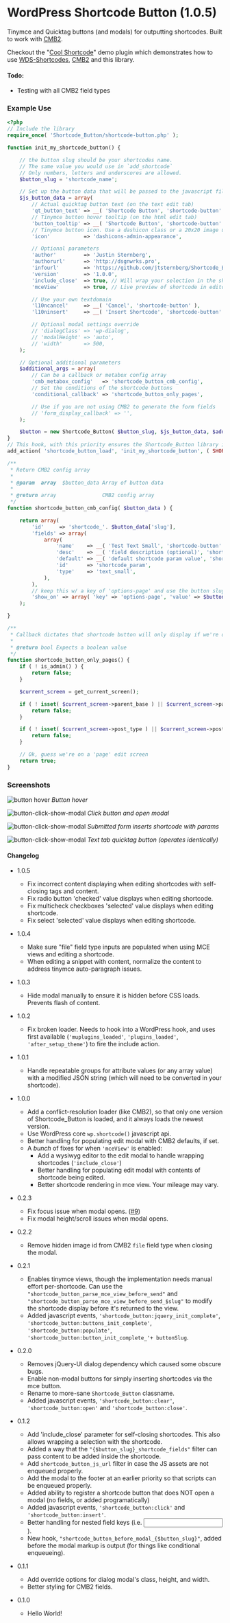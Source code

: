 WordPress Shortcode Button (1.0.5)
================

Tinymce and Quicktag buttons (and modals) for outputting shortcodes. Built to work with [CMB2](https://github.com/WebDevStudios/CMB2).

Checkout the "[Cool Shortcode](https://github.com/jtsternberg/Cool-Shortcode)" demo plugin which demonstrates how to use [WDS-Shortcodes](https://github.com/WebDevStudios/WDS-Shortcodes), [CMB2](https://github.com/WebDevStudios/CMB2) and this library.

#### Todo:
* Testing with all CMB2 field types

### Example Use

```php
<?php
// Include the library
require_once( 'Shortcode_Button/shortcode-button.php' );

function init_my_shortcode_button() {

	// the button slug should be your shortcodes name.
	// The same value you would use in `add_shortcode`
	// Only numbers, letters and underscores are allowed.
	$button_slug = 'shortcode_name';

	// Set up the button data that will be passed to the javascript files
	$js_button_data = array(
		// Actual quicktag button text (on the text edit tab)
		'qt_button_text' => __( 'Shortcode Button', 'shortcode-button' ),
		// Tinymce button hover tooltip (on the html edit tab)
		'button_tooltip' => __( 'Shortcode Button', 'shortcode-button' ),
		// Tinymce button icon. Use a dashicon class or a 20x20 image url
		'icon'           => 'dashicons-admin-appearance',

		// Optional parameters
		'author'         => 'Justin Sternberg',
		'authorurl'      => 'http://dsgnwrks.pro',
		'infourl'        => 'https://github.com/jtsternberg/Shortcode_Button',
		'version'        => '1.0.0',
		'include_close'  => true, // Will wrap your selection in the shortcode
		'mceView'        => true, // Live preview of shortcode in editor. YMMV.

		// Use your own textdomain
		'l10ncancel'     => __( 'Cancel', 'shortcode-button' ),
		'l10ninsert'     => __( 'Insert Shortcode', 'shortcode-button' ),

		// Optional modal settings override
		// 'dialogClass' => 'wp-dialog',
		// 'modalHeight' => 'auto',
		// 'width'       => 500,
	);

	// Optional additional parameters
	$additional_args = array(
		// Can be a callback or metabox config array
		'cmb_metabox_config'   => 'shortcode_button_cmb_config',
		// Set the conditions of the shortcode buttons
		'conditional_callback' => 'shortcode_button_only_pages',

		// Use if you are not using CMB2 to generate the form fields
		// 'form_display_callback' => '',
	);

	$button = new Shortcode_Button( $button_slug, $js_button_data, $additional_args );
}
// This hook, with this priority ensures the Shortcode_Button library is loaded.
add_action( 'shortcode_button_load', 'init_my_shortcode_button', ( SHORTCODE_BUTTONS_LOADED + 1 ) );

/**
 * Return CMB2 config array
 *
 * @param  array  $button_data Array of button data
 *
 * @return array               CMB2 config array
 */
function shortcode_button_cmb_config( $button_data ) {

	return array(
		'id'     => 'shortcode_'. $button_data['slug'],
		'fields' => array(
			array(
				'name'    => __( 'Test Text Small', 'shortcode-button' ),
				'desc'    => __( 'field description (optional)', 'shortcode-button' ),
				'default' => __( 'default shortcode param value', 'shortcode-button' ),
				'id'      => 'shortcode_param',
				'type'    => 'text_small',
			),
		),
		// keep this w/ a key of 'options-page' and use the button slug as the value
		'show_on' => array( 'key' => 'options-page', 'value' => $button_data['slug'] ),
	);

}

/**
 * Callback dictates that shortcode button will only display if we're on a 'page' edit screen
 *
 * @return bool Expects a boolean value
 */
function shortcode_button_only_pages() {
	if ( ! is_admin() ) {
		return false;
	}

	$current_screen = get_current_screen();

	if ( ! isset( $current_screen->parent_base ) || $current_screen->parent_base != 'edit' ) {
		return false;
	}

	if ( ! isset( $current_screen->post_type ) || $current_screen->post_type != 'page' ) {
		return false;
	}

	// Ok, guess we're on a 'page' edit screen
	return true;
}
```

### Screenshots

![button hover](http://dsgnwrks.pro/file-drop/images/button-hover.png)
*Button hover*

![button-click-show-modal](http://dsgnwrks.pro/file-drop/images/button-click-show-modal.png)
*Click button and open modal*

![button-click-show-modal](http://dsgnwrks.pro/file-drop/images/submit-add-shortcode.png)
*Submitted form inserts shortcode with params*

![button-click-show-modal](http://dsgnwrks.pro/file-drop/images/text-tab-quicktag-button.png)
*Text tab quicktag button (operates identically)*


#### Changelog

* 1.0.5
	* Fix incorrect content displaying when editing shortcodes with self-closing tags and content.
	* Fix radio button 'checked' value displays when editing shortcode.
	* Fix multicheck checkboxes 'selected' value displays when editing shortcode.
	* Fix select 'selected' value displays when editing shortcode.

* 1.0.4
	* Make sure "file" field type inputs are populated when using MCE views and editing a shortcode.
	* When editing a snippet with content, normalize the content to address tinymce auto-paragraph issues.

* 1.0.3
	* Hide modal manually to ensure it is hidden before CSS loads. Prevents flash of content.

* 1.0.2
	* Fix broken loader. Needs to hook into a WordPress hook, and uses first available (`'muplugins_loaded'`, `'plugins_loaded'`, `'after_setup_theme'`) to fire the include action.

* 1.0.1
	* Handle repeatable groups for attribute values (or any array value) with a modified JSON string (which will need to be converted in your shortcode).

* 1.0.0
	* Add a conflict-resolution loader (like CMB2), so that only one version of Shortcode_Button is loaded, and it always loads the newest version.
	* Use WordPress core `wp.shortcode()` javascript api.
	* Better handling for populating edit modal with CMB2 defaults, if set.
	* A _bunch_ of fixes for when `'mceView'` is enabled:
		* Add a wysiwyg editor to the edit modal to handle wrapping shortcodes (`'include_close'`)
		* Better handling for populating edit modal with contents of shortcode being edited.
		* Better shortcode rendering in mce view. Your mileage may vary.

* 0.2.3
	* Fix focus issue when modal opens. ([#9](https://github.com/jtsternberg/Shortcode_Button/issues/9))
	* Fix modal height/scroll issues when modal opens.

* 0.2.2
	* Remove hidden image id from CMB2 `file` field type when closing the modal.

* 0.2.1
	* Enables tinymce views, though the implementation needs manual effort per-shortcode. Can use the `"shortcode_button_parse_mce_view_before_send"` and `"shortcode_button_parse_mce_view_before_send_$slug"` to modify the shortcode display before it's returned to the view.
	* Added javascript events, `'shortcode_button:jquery_init_complete'`, `'shortcode_button:buttons_init_complete'`, `'shortcode_button:populate'`, `'shortcode_button:button_init_complete_'+ buttonSlug`.

* 0.2.0
	* Removes jQuery-UI dialog dependency which caused some obscure bugs.
	* Enable non-modal buttons for simply inserting shortcodes via the mce button.
	* Rename to more-sane `Shortcode_Button` classname.
	* Added javascript events, `'shortcode_button:clear'`, `'shortcode_button:open'` and `'shortcode_button:close'`.

* 0.1.2
	* Add 'include_close' parameter for self-closing shortcodes. This also allows wrapping a selection with the shortcode.
	* Added a way that the `"{$button_slug}_shortcode_fields"` filter can pass content to be added inside the shortcode.
	* Add `shortcode_button_js_url` filter in case the JS assets are not enqueued properly.
	* Add the modal to the footer at an earlier priority so that scripts can be enqueued properly.
	* Added ability to register a shortcode button that does NOT open a modal (no fields, or added programatically)
	* Added javascript events, `'shortcode_button:click'` and `'shortcode_button:insert'`.
	* Better handling for nested field keys (i.e. <input name="name[value]" />).
	* New hook, `"shortcode_button_before_modal_{$button_slug}"`, added before the modal markup is output (for things like conditional enqueueing).

* 0.1.1
	* Add override options for dialog modal's class, height, and width.
	* Better styling for CMB2 fields.

* 0.1.0
	* Hello World!
